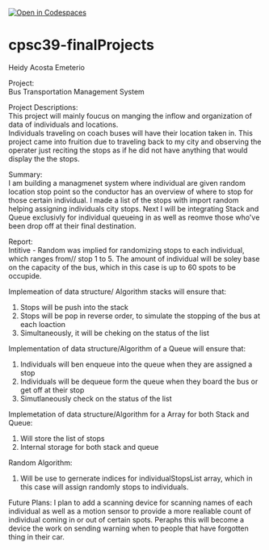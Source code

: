 [![Open in Codespaces](https://classroom.github.com/assets/launch-codespace-2972f46106e565e64193e422d61a12cf1da4916b45550586e14ef0a7c637dd04.svg)](https://classroom.github.com/open-in-codespaces?assignment_repo_id=19372422)
# cpsc39-finalProjects
Heidy Acosta Emeterio 

Project:   
Bus Transportation Management System

Project Descriptions:   
This project will mainly foucus on manging the inflow and organization of data of individuals and locations.\
Individuals traveling on coach buses will have their location taken in. This project came into fruition due to traveling back to my city and observing the operater just reciting the stops as if he did not have anything that would display the the stops. 

Summary:  
I am building a managmenet system where individual are given random   location stop point so the conductor has an overview of where to stop for those certain individual. I made a list of the stops with import   random helping assigning individuals city stops. Next I will be integrating Stack and Queue exclusivly for individual queueing in as well as reomve those who've been drop off at their final destination.

Report:  
Intitive - Random was implied for randomizing stops to each individual, which ranges from//
stop 1 to 5. The amount of individual will be soley base on the capacity of the bus, which in this case is up to 60 spots to be occupide. 


Implemeation of data structure/ Algorithm stacks will ensure that: 
1) Stops will be push into the stack
2) Stops will be pop in reverse order, to simulate the stopping of the bus at each loaction 
3) Simultaneously, it will be cheking on the status of the list 

Implementation of data structure/Algorithm of a Queue will ensure that: 
1) Individuals will ben enqueue into the queue when they are assigned a stop 
2) Individuals will be dequeue form the queue when they board the bus or get off at their stop
3) Simutlaneously check on the status of the list

Implemetation of data structure/Algorithm for a Array for both Stack and Queue: 
1) Will store the list of stops 
2) Internal storage for both stack and queue

Random Algorithm: 
1) Will be use to gernerate indices for individualStopsList array, which in this case will assign randomly stops to individuals. 

Future Plans: 
I plan to add a scanning device for scanning names of each individual as well as a motion sensor to provide a more realiable count of individual coming in or out of certain spots. Peraphs this will become a device the work on sending warning when to people that have forgotten thing in their car. 










